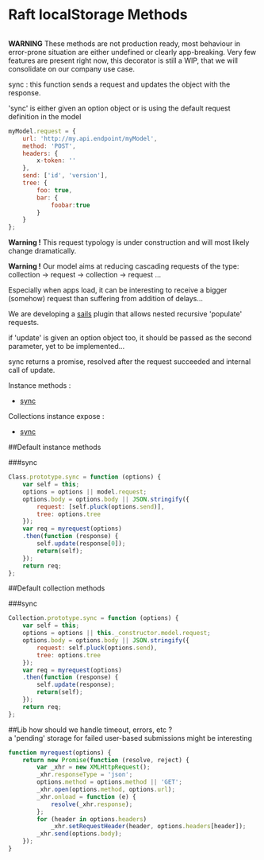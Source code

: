 # Raft localStorage Methods
```javascript

```

**WARNING**
These methods are not production ready, most behaviour in error-prone situation are either undefined or clearly app-breaking.
Very few features are present right now, this decorator is still a WIP, that we will consolidate on our company use case.

sync : this function sends a request and updates the object with the response.

'sync' is either given an option object or is using the default request definition in the model
```javascript
myModel.request = {
	url: 'http://my.api.endpoint/myModel',
	method: 'POST',
	headers: {
		x-token: ''
	},
	send: ['id', 'version'],
	tree: {
		foo: true,
		bar: {
		 	foobar:true
		}
	}
};
```

**Warning !**
This request typology is under construction and will most likely change dramatically.

**Warning !**
Our model aims at reducing cascading requests of the type:
collection -> request -> collection -> request ...  

Especially when apps load, it can be interesting to receive a bigger (somehow) request than suffering from addition of delays...

We are developing a [sails](http://sailsjs.org/) plugin that allows nested recursive 'populate' requests.

if 'update' is given an option object too, it should be passed as the second parameter, yet to be implemented...

sync returns a promise, resolved after the request succeeded and internal call of update.

Instance methods :

- [sync](#sync)

Collections instance expose :

- [sync](#sync)

##Default instance methods

###sync
```javascript
Class.prototype.sync = function (options) {
	var self = this;
	options = options || model.request;
	options.body = options.body || JSON.stringify({
		request: [self.pluck(options.send)],
		tree: options.tree
	});
	var req = myrequest(options)
	.then(function (response) {
		self.update(response[0]);
		return(self);
	});
	return req;
};
```
##Default collection methods

###sync

```javascript
Collection.prototype.sync = function (options) {
	var self = this;
	options = options || this._constructor.model.request;
	options.body = options.body || JSON.stringify({
		request: self.pluck(options.send),
		tree: options.tree
	});
	var req = myrequest(options)
	.then(function (response) {
		self.update(response);
		return(self);
	});
	return req;
};
```


##Lib
how should we handle timeout, errors, etc ?  
a 'pending' storage for failed user-based submissions might be interesting
```javascript
function myrequest(options) {
	return new Promise(function (resolve, reject) {
		var _xhr = new XMLHttpRequest();
		_xhr.responseType = 'json';
		options.method = options.method || 'GET';
		_xhr.open(options.method, options.url);
		_xhr.onload = function (e) {
			resolve(_xhr.response);
		};
		for (header in options.headers)
			_xhr.setRequestHeader(header, options.headers[header]);
		_xhr.send(options.body);
	});
}
```